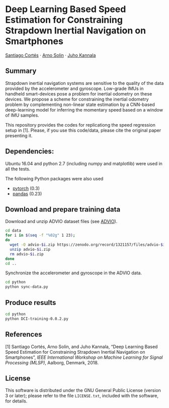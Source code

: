 # Deep Learning Based Speed Estimation for Constraining Strapdown Inertial Navigation on Smartphones

[Santiago Cortés](https://research.aalto.fi/portal/santiago.cortesreina.html) · [Arno Solin](http://arno.solin.fi) · [Juho Kannala](https://users.aalto.fi/~kannalj1/) 

## Summary

Strapdown inertial navigation systems are sensitive to the quality of the data provided by the accelerometer and gyroscope. Low-grade IMUs in handheld smart-devices pose a problem for inertial odometry on these devices. We propose a scheme for constraining the inertial odometry problem by complementing non-linear state estimation by a CNN-based deep-learning model for inferring the momentary speed based on a window of IMU samples.

This repository provides the codes for replicationg the speed regression setup in [1]. Please, if you use this code/data, please cite the original paper presenting it.

## Dependencies:

Ubuntu 16.04 and python 2.7 (including numpy and matplotlib) were used in all the tests.

The following Python packages were also used
* [pytorch](https://pytorch.org/) (0.3)
* [pandas](https://pandas.pydata.org/) (0.23)

## Download and prepare training data

Download and unzip ADVIO dataset files (see 
[ADVIO](https://github.com/AaltoVision/ADVIO)).

```bash
cd data
for i in $(seq -f "%02g" 1 23);
do
  wget -O advio-$i.zip https://zenodo.org/record/1321157/files/advio-$i.zip
  unzip advio-$i.zip
  rm advio-$i.zip	
done
cd ..
```
Synchronize the accelerometer and gyroscope in the ADVIO data.

```bash
cd python
python sync-data.py
```

## Produce results

```bash
cd python
python DCI-training-0.0.2.py

```

## References

[1] Santiago Cortés, Arno Solin, and Juho Kannala, “Deep Learning Based Speed Estimation for Constraining Strapdown Inertial Navigation on Smartphones”, *IEEE International Workshop on Machine Learning for Signal Processing (MLSP)*, Aalborg, Denmark, 2018.


## License

This software is distributed under the GNU General Public License (version 3 or later); please refer to the file `LICENSE.txt`, included with the software, for details. 

